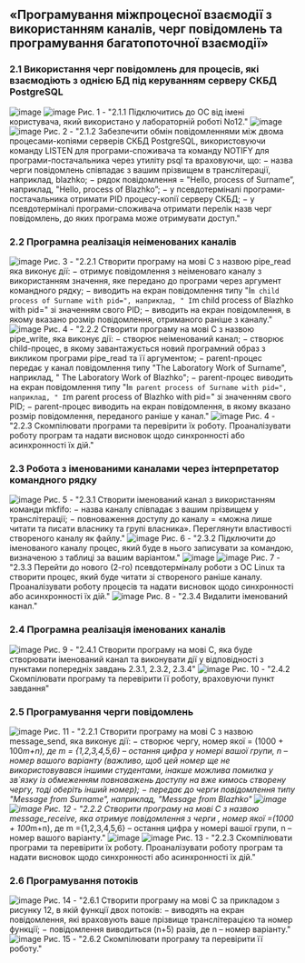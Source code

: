 ## «Програмування міжпроцесної взаємодії з використанням каналів, черг повідомлень та програмування багатопоточної взаємодії»
### 2.1 Використання черг повідомлень для процесів, які взаємодіють з однією БД під керуванням серверу СКБД PostgreSQL
![image](https://github.com/user-attachments/assets/a501ca5b-8803-4eb5-b29d-d326c630b0e7)
![image](https://github.com/user-attachments/assets/e577d017-2ffd-401c-b69b-cb94474f004f)
Рис. 1 - "2.1.1 Підключитись до ОС від імені користувача, який використано у лабораторній
роботі No12."
![image](https://github.com/user-attachments/assets/201a5d0f-3b00-492f-adf0-507b0de540ba)
![image](https://github.com/user-attachments/assets/97a1cdd7-e090-441b-aa47-1405359a69f1)
Рис. 2 - "2.1.2 Забезпечити обмін повідомленнями між двома процесами-копіями серверів
СКБД PostgreSQL, використовуючи команду LISTEN для програми-споживача та команду
NOTIFY для програми-постачальника через утиліту psql та враховуючи, що:
− назва черги повідомлень співпадає з вашим прізвищем в транслітерації,
наприклад, blazhko;
− рядок повідомлення = "Hello, process of Surname”, наприклад, "Hello, process of
Blazhko”;
− у псевдотерміналі програми-постачальника отримати PID процесу-копії серверу
СКБД;
− у псевдотерміналі програми-споживача отримати перелік назв черг повідомлень,
до яких програма може отримувати доступ."
### 2.2 Програмна реалізація неіменованих каналів
![image](https://github.com/user-attachments/assets/3c4c08f7-5e84-4743-85da-6fce0fc25ac2)
Рис. 3 - "2.2.1 Створити програму на мові С з назвою pipe_read яка виконує дії:
− отримує повідомлення з неіменоваго каналу з використанням значення, яке
передано до програми через аргумент командного рядку;
− виводить на екран повідомлення типу "I`m child process of Surname with pid=",
наприклад, " I`m child process of Blazhko with pid=" зі значенням свого PID;
− виводить на екран повідомлення, в якому вказано розмір повідомлення,
отриманого раніше з каналу."
![image](https://github.com/user-attachments/assets/b626872c-f565-431b-8b23-a095935e0ff0)
Рис. 4 - "2.2.2 Створити програму на мові С з назвою pipe_write, яка виконує дії:
− створює неіменований канал;
− створює child-процес, в якому завантажується новий програмний образ з
викликом програми pipe_read та її аргументом;
− parent-процес передає у канал повідомлення типу "The Laboratory Work of
Surname", наприклад, " The Laboratory Work of Blazhko";
− parent-процес виводить на екран повідомлення типу "I`m parent process of
Surname with pid=", наприклад, " I`m parent process of Blazhko with pid=" зі значенням свого
PID;
− parent-процес виводить на екран повідомлення, в якому вказано розмір
повідомлення, переданого раніше у канал."
![image](https://github.com/user-attachments/assets/f27748d2-cbb6-410d-b14e-3de329991979)
Рис. 4 - "2.2.3 Скомпілювати програми та перевірити їх роботу.
Проаналізувати роботу програм та надати висновок щодо синхронності або
асинхронності їх дій."
### 2.3 Робота з іменованими каналами через інтерпретатор командного рядку
![image](https://github.com/user-attachments/assets/17980375-aef8-4015-9ef0-66166f2d54b2)
Рис. 5 - "2.3.1 Створити іменований канал з використанням команди mkfifo:
− назва каналу співпадає з вашим прізвищем у транслітерації;
− повноваження доступу до каналу = «можна лише читати та писати власнику та
групі власника».
Переглянути властивості створеного каналу як файлу."
![image](https://github.com/user-attachments/assets/3c7cd88e-ba07-4b4f-a9d7-f4d027f7d266)
Рис. 6 - "2.3.2 Підключити до іменованого каналу процес, який буде в нього записувати за
командою, визначеною з таблиці за вашим варіантом."
![image](https://github.com/user-attachments/assets/771943d1-5d0b-403e-8c9d-e648477f0c75)
![image](https://github.com/user-attachments/assets/a00558c6-3263-4752-8f24-b4f2e612e783)
Рис. 7 - "2.3.3 Перейти до нового (2-го) псевдотерміналу роботи з ОС Linux та створити
процес, який буде читати зі створеного раніше каналу.
Проаналізувати роботу процесів та надати висновок щодо синхронності або
асинхронності їх дій."
![image](https://github.com/user-attachments/assets/36112518-7561-4057-9de4-234e2b7fb109)
Рис. 8 - "2.3.4 Видалити іменований канал."
### 2.4 Програмна реалізація іменованих каналів
![image](https://github.com/user-attachments/assets/96ca7a3b-6628-4d3f-a981-69335284edb2)
Рис. 9 - "2.4.1 Створити програму на мові С, яка буде створювати іменований канал та
виконувати дії у відповідності з пунктами попередніх завдань 2.3.1, 2.3.2, 2.3.4"
![image](https://github.com/user-attachments/assets/2fce0291-df84-47b6-82c4-c3a2ac660ca6)
Рис. 10 - "2.4.2 Скомпілювати програму та перевірити її роботу, враховуючи пункт завдання"
### 2.5 Програмування черги повідомлень
![image](https://github.com/user-attachments/assets/051dd78b-064c-4683-bac0-d8b6794b6c38)
Рис. 11 - "2.2.1 Створити програму на мові С з назвою message_send, яка виконує дії:
− створює чергу, номер якої = (1000 + 100*m+n), де m = {1,2,3,4,5,6} – остання
цифра у номері вашої групи, n – номер вашого варіанту (важливо, щоб цей номер ще не
використовувався іншими студентами, інакше можлива помилка у зв`язку із обмеженням
повноважень доступу на вже кимось створену чергу, тоді оберіть інший номер);
− передає до черги повідомлення типу "Message from Surname", наприклад,
"Message from Blazhko"
![image](https://github.com/user-attachments/assets/ccfa3d95-ce72-4e00-bb23-caf9d3090f91)
![image](https://github.com/user-attachments/assets/3f450d72-2d01-4893-a6df-6e1da9b911b5)
Рис. 12 - "2.2.2 Створити програму на мові С з назвою message_receive, яка отримує
повідомлення з черги , номер якої =(1000 + 100*m+n), де m ={1,2,3,4,5,6} – остання цифра
у номері вашої групи, n – номер вашого варіанту."
![image](https://github.com/user-attachments/assets/ccfa3d95-ce72-4e00-bb23-caf9d3090f91)
![image](https://github.com/user-attachments/assets/3f450d72-2d01-4893-a6df-6e1da9b911b5)
Рис. 13 - "2.2.3 Скомпілювати програми та перевірити їх роботу.
Проаналізувати роботу програм та надати висновок щодо синхронності або
асинхронності їх дій."
### 2.6 Програмування потоків
![image](https://github.com/user-attachments/assets/2dc5f0db-e02b-4c5a-89d9-4027d90c25ba)
Рис. 14 - "2.6.1 Створити програму на мові C за прикладом з рисунку 12, в якій функції двох
потоків:
− виводять на екран повідомлення, які враховують ваше прізвище транслітерацією
та номер функції;
− повідомлення виводиться (n+5) разів, де n – номер варіанту."
![image](https://github.com/user-attachments/assets/2dc5f0db-e02b-4c5a-89d9-4027d90c25ba)
Рис. 15 - "2.6.2 Скомпілювати програму та перевірити її роботу."
